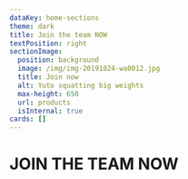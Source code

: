 ```yaml
---
dataKey: home-sections
theme: dark
title: Join the team NOW
textPosition: right
sectionImage:
  position: background
  image: /img/img-20191024-wa0012.jpg
  title: Join now
  alt: Yuto squatting big weights
  max-height: 650
  url: products
  isInternal: true
cards: []
---
```

# **JOIN THE TEAM NOW**
